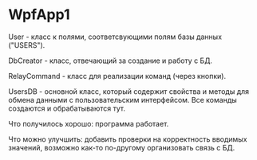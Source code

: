 # WpfApp1

User - класс к полями, соответсвующими полям базы данных ("USERS").

DbCreator - класс, отвечающий за создание и работу с БД.

RelayCommand - класс для реализации команд (через кнопки).

UsersDB - основной класс, который содержит свойства и методы для обмена данными с пользовательским интерфейсом. Все команды создаются и обрабатываются тут.



Что получилось хорошо: программа работает.

Что можно улучшить: добавить проверки на корректность вводимых значений, возможно как-то по-другому организовать связь с БД.
